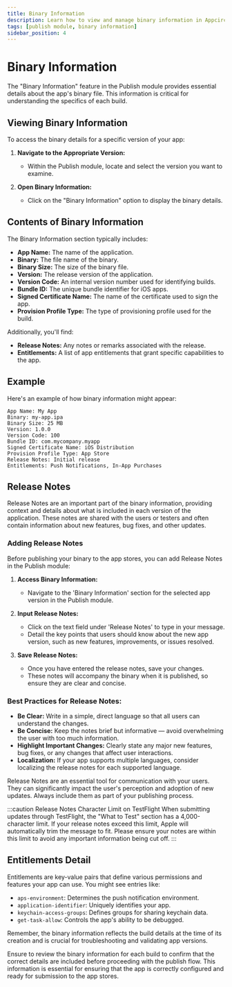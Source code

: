 ```yaml
---
title: Binary Information
description: Learn how to view and manage binary information in Appcircle
tags: [publish module, binary information]
sidebar_position: 4
---
```


# Binary Information

The "Binary Information" feature in the Publish module provides essential details about the app's binary file. This information is critical for understanding the specifics of each build.

## Viewing Binary Information

To access the binary details for a specific version of your app:

1. **Navigate to the Appropriate Version:**

   - Within the Publish module, locate and select the version you want to examine.

2. **Open Binary Information:**
   - Click on the "Binary Information" option to display the binary details.

## Contents of Binary Information

The Binary Information section typically includes:

- **App Name:** The name of the application.
- **Binary:** The file name of the binary.
- **Binary Size:** The size of the binary file.
- **Version:** The release version of the application.
- **Version Code:** An internal version number used for identifying builds.
- **Bundle ID:** The unique bundle identifier for iOS apps.
- **Signed Certificate Name:** The name of the certificate used to sign the app.
- **Provision Profile Type:** The type of provisioning profile used for the build.

Additionally, you'll find:

- **Release Notes:** Any notes or remarks associated with the release.
- **Entitlements:** A list of app entitlements that grant specific capabilities to the app.

## Example

Here's an example of how binary information might appear:

```plaintext
App Name: My App
Binary: my-app.ipa
Binary Size: 25 MB
Version: 1.0.0
Version Code: 100
Bundle ID: com.mycompany.myapp
Signed Certificate Name: iOS Distribution
Provision Profile Type: App Store
Release Notes: Initial release
Entitlements: Push Notifications, In-App Purchases
```

## Release Notes

Release Notes are an important part of the binary information, providing context and details about what is included in each version of the application. These notes are shared with the users or testers and often contain information about new features, bug fixes, and other updates.

### Adding Release Notes

Before publishing your binary to the app stores, you can add Release Notes in the Publish module:

1. **Access Binary Information:**

   - Navigate to the 'Binary Information' section for the selected app version in the Publish module.

2. **Input Release Notes:**

   - Click on the text field under 'Release Notes' to type in your message.
   - Detail the key points that users should know about the new app version, such as new features, improvements, or issues resolved.

3. **Save Release Notes:**
   - Once you have entered the release notes, save your changes.
   - These notes will accompany the binary when it is published, so ensure they are clear and concise.

### Best Practices for Release Notes:

- **Be Clear:** Write in a simple, direct language so that all users can understand the changes.
- **Be Concise:** Keep the notes brief but informative — avoid overwhelming the user with too much information.
- **Highlight Important Changes:** Clearly state any major new features, bug fixes, or any changes that affect user interactions.
- **Localization:** If your app supports multiple languages, consider localizing the release notes for each supported language.

Release Notes are an essential tool for communication with your users. They can significantly impact the user's perception and adoption of new updates. Always include them as part of your publishing process.

:::caution Release Notes Character Limit on TestFlight
When submitting updates through TestFlight, the "What to Test" section has a 4,000-character limit. If your release notes exceed this limit, Apple will automatically trim the message to fit. Please ensure your notes are within this limit to avoid any important information being cut off.
:::

## Entitlements Detail

Entitlements are key-value pairs that define various permissions and features your app can use. You might see entries like:

- `aps-environment`: Determines the push notification environment.
- `application-identifier`: Uniquely identifies your app.
- `keychain-access-groups`: Defines groups for sharing keychain data.
- `get-task-allow`: Controls the app's ability to be debugged.

Remember, the binary information reflects the build details at the time of its creation and is crucial for troubleshooting and validating app versions.

Ensure to review the binary information for each build to confirm that the correct details are included before proceeding with the publish flow. This information is essential for ensuring that the app is correctly configured and ready for submission to the app stores.
